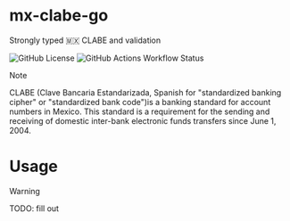 # mx-clabe-go

Strongly typed 🇲🇽 CLABE and validation

![GitHub License](https://img.shields.io/github/license/tbd54566975/mx-clabe-go) ![GitHub Actions Workflow Status](https://img.shields.io/github/actions/workflow/status/tbd54566975/mx-clabe-go/ci.yml)


> [!NOTE] 
> CLABE (Clave Bancaria Estandarizada, Spanish for "standardized banking cipher" or "standardized bank code")is a banking standard for account numbers in Mexico. This standard is a requirement for the sending and receiving of domestic inter-bank electronic funds transfers since June 1, 2004.

# Usage

> [!WARNING]
> TODO: fill out